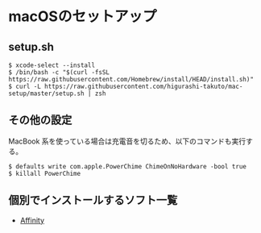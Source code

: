 # macOSのセットアップ
## setup.sh
```console
$ xcode-select --install
$ /bin/bash -c "$(curl -fsSL https://raw.githubusercontent.com/Homebrew/install/HEAD/install.sh)"
$ curl -L https://raw.githubusercontent.com/higurashi-takuto/mac-setup/master/setup.sh | zsh
```

## その他の設定
MacBook 系を使っている場合は充電音を切るため、以下のコマンドも実行する。
```console
$ defaults write com.apple.PowerChime ChimeOnNoHardware -bool true
$ killall PowerChime
```

## 個別でインストールするソフト一覧
- [Affinity](https://store.serif.com/ja-jp/account/downloads/)

